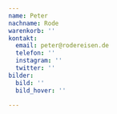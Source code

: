 ```yaml
---
name: Peter
nachname: Rode
warenkorb: ''
kontakt:
  email: peter@rodereisen.de
  telefon: ''
  instagram: ''
  twitter: ''
bilder:
  bild: ''
  bild_hover: ''

---
```

